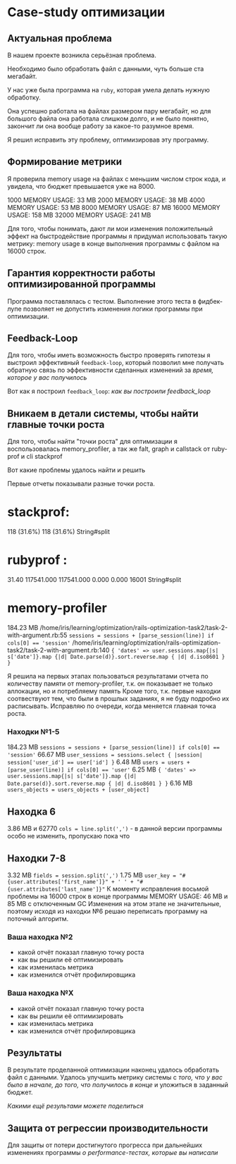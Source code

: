# Case-study оптимизации

## Актуальная проблема
В нашем проекте возникла серьёзная проблема.

Необходимо было обработать файл с данными, чуть больше ста мегабайт.

У нас уже была программа на `ruby`, которая умела делать нужную обработку.

Она успешно работала на файлах размером пару мегабайт, но для большого файла она работала слишком долго, и не было понятно, закончит ли она вообще работу за какое-то разумное время.

Я решил исправить эту проблему, оптимизировав эту программу.

## Формирование метрики
Я проверила memory usage на файлах с меньшим числом строк кода, и увидела, что бюджет превышается уже на 8000.

1000   MEMORY USAGE: 33 MB
2000   MEMORY USAGE: 38 MB
4000   MEMORY USAGE: 53 MB
8000   MEMORY USAGE: 87 MB
16000  MEMORY USAGE: 158 MB
32000  MEMORY USAGE: 241 MB

Для того, чтобы понимать, дают ли мои изменения положительный эффект на быстродействие программы я придумал использовать такую метрику: memory usage в конце выполнения программы с файлом на 16000 строк.

## Гарантия корректности работы оптимизированной программы
Программа поставлялась с тестом. Выполнение этого теста в фидбек-лупе позволяет не допустить изменения логики программы при оптимизации.

## Feedback-Loop
Для того, чтобы иметь возможность быстро проверять гипотезы я выстроил эффективный `feedback-loop`, который позволил мне получать обратную связь по эффективности сделанных изменений за *время, которое у вас получилось*

Вот как я построил `feedback_loop`: *как вы построили feedback_loop*

## Вникаем в детали системы, чтобы найти главные точки роста
Для того, чтобы найти "точки роста" для оптимизации я воспользовалась memory_profiler, а так же falt, graph и callstack от ruby-prof и cli stackprof

Вот какие проблемы удалось найти и решить

Первые отчеты показывали разные точки роста.
# stackprof:
118  (31.6%)         118  (31.6%)     String#split
# rubyprof :
31.40  117541.000 117541.000     0.000     0.000    16001   String#split
# memory-profiler
 184.23 MB  /home/iris/learning/optimization/rails-optimization-task2/task-2-with-argument.rb:55
 `sessions = sessions + [parse_session(line)] if cols[0] == 'session'`
 /home/iris/learning/optimization/rails-optimization-task2/task-2-with-argument.rb:140
`{ 'dates' => user.sessions.map{|s| s['date']}.map {|d| Date.parse(d)}.sort.reverse.map { |d| d.iso8601 } }`

Я решила на первых этапах пользоваться результатами отчета по количеству памяти от memory-profiler, т.к. он показывает не только аллокации, но и потребляему память
Кроме того, т.к. первые находки соотвествуют тем, что были в прошлых заданиях, я не буду подробно их расписывать. Исправляю по очереди, когда меняется главная точка роста.

### Находки №1-5
184.23 MB  `sessions = sessions + [parse_session(line)] if cols[0] == 'session'`
66.67 MB   `user_sessions = sessions.select { |session| session['user_id'] == user['id'] }`
6.48 MB  `users = users + [parse_user(line)] if cols[0] == 'user'`
6.25 MB  `{ 'dates' => user.sessions.map{|s| s['date']}.map {|d| Date.parse(d)}.sort.reverse.map { |d| d.iso8601 } }`
6.16 MB  `users_objects = users_objects + [user_object]`

## Находка 6
3.86 MB и 62770 `cols = line.split(',')` - в данной версии программы особо не изменить, пропускаю пока что

## Находки 7-8
3.32 MB  `fields = session.split(',')`
1.75 MB  `user_key = "#{user.attributes['first_name']}" + ' ' + "#{user.attributes['last_name']}"`
К моменту исправления восьмой проблемы на 16000 строк в конце программы MEMORY USAGE: 46 MB и 85 MB с отключенным GC
Изменения на этом этапе не значительные, поэтому исходя из находки №6 решаю переписать программу на поточный алгоритм.

### Ваша находка №2
- какой отчёт показал главную точку роста
- как вы решили её оптимизировать
- как изменилась метрика
- как изменился отчёт профилировщика

### Ваша находка №X
- какой отчёт показал главную точку роста
- как вы решили её оптимизировать
- как изменилась метрика
- как изменился отчёт профилировщика

## Результаты
В результате проделанной оптимизации наконец удалось обработать файл с данными.
Удалось улучшить метрику системы с *того, что у вас было в начале, до того, что получилось в конце* и уложиться в заданный бюджет.

*Какими ещё результами можете поделиться*

## Защита от регрессии производительности
Для защиты от потери достигнутого прогресса при дальнейших изменениях программы *о performance-тестах, которые вы написали*
